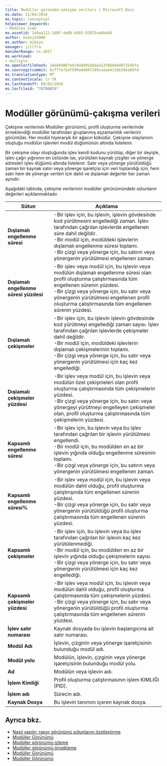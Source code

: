 ```yaml
---
title: Modüller görünümü-çekişme verileri | Microsoft Docs
ms.date: 11/04/2016
ms.topic: conceptual
helpviewer_keywords:
- Modules view
ms.assetid: 1a9aa122-2d8f-4a09-b503-92975aa6b648
author: mikejo5000
ms.author: mikejo
manager: jillfra
monikerRange: vs-2017
ms.workload:
- multiple
ms.openlocfilehash: 2de844867e9c0a8d95abdaa13f860a6487254bfe
ms.sourcegitcommit: 6cfffa72af599a9d667249caaaa411bb28ea69fd
ms.translationtype: MT
ms.contentlocale: tr-TR
ms.lasthandoff: 09/02/2020
ms.locfileid: "74780019"
---
```

# <a name="modules-view---contention-data"></a>Modüller görünümü-çakışma verileri
Çekişme verilerinin Modüller görünümü, profil oluşturma verilerinde örneklendiği modüller tarafından gruplanmış eşzamanlılık verilerini görüntüler. Her modül hiyerarşik bir ağacın köküdür. Çekişme olaylarının oluştuğu modülün işlevleri modül düğümünün altında listelenir.

 Bir çekişme olayı oluştuğunda işlev kendi kodunu yürütüp, diğer bir deyişle, işlev çağrı yığınının en üstünde ise, yürütülen kaynak çizgiler ve yönerge adresleri işlev düğümü altında listelenir. Satır veya yönerge yürütüldüğü zaman bir kaynak satırı veya yönerge işaretçisi için veri toplandığı için, hem satır hem de yönerge verileri için dahil ve dışlamalı değerler her zaman aynıdır.

 Aşağıdaki tabloda, çekişme verilerinin modüller görünümündeki sütunların değerleri açıklanmaktadır.

|Sütun|Açıklama|
|------------|-----------------|
|**Dışlamalı engellenme süresi**|-Bir işlev için, bu işlevin, işlevin gövdesinde kod yürütmesini engellediği zaman. İşlev tarafından çağrılan işlevlerde engellenen süre dahil değildir.<br />-Bir modül için, modüldeki işlevlerin dışlamalı engellenme süresi toplamı.<br />-Bir çizgi veya yönerge için, bu satırın veya yönergenin yürütülmesi engellenen zaman.|
|**Dışlamalı engellenme süresi yüzdesi**|-Bir işlev veya modül için, bu işlevin veya modülün dışlamalı engellenme süresi olan profil oluşturma çalıştırmasında tüm engellenen sürenin yüzdesi.<br />-Bir çizgi veya yönerge için, bu satır veya yönergenin yürütülmesi engellenen profil oluşturma çalıştırmasında tüm engellenen sürenin yüzdesi.|
|**Dışlamalı çekişmeler**|-Bir işlev için, bu işlevin işlevin gövdesinde kod yürütmeyi engellediği zaman sayısı. İşlev tarafından çağrılan işlevlerde çekişmeler dahil değildir.<br />-Bir modül için, modüldeki işlevlerin dışlamalı çekişmelerinin toplamı.<br />-Bir çizgi veya yönerge için, bu satır veya yönergenin yürütülmesi için kaç kez engellediği.|
|**Dışlamalı çekişmeler yüzdesi**|-Bir işlev veya modül için, bu işlevin veya modülün özel çekişmeleri olan profil oluşturma çalıştırmasında tüm çekişmelerin yüzdesi.<br />-Bir çizgi veya yönerge için, bu satırı veya yönergeyi yürütmeyi engelleyen çekişmeler olan, profil oluşturma çalıştırmasında tüm çekişmelerin yüzdesi.|
|**Kapsamlı engellenme süresi**|-Bir işlev için, bu işlevin veya bu işlev tarafından çağrılan bir işlevin yürütülmesi engellendi.<br />-Bir modül için, bu modülden en az bir işlevin yığında olduğu engellenme süresinin toplamı.<br />-Bir çizgi veya yönerge için, bu satırın veya yönergenin yürütülmesi engellenen zaman.|
|**Kapsamlı engellenme süresi%**|-Bir işlev veya modül için, bu işlevin veya modülün dahil olduğu, profil oluşturma çalıştırışında tüm engellenen sürenin yüzdesi.<br />-Bir çizgi veya yönerge için, bu satır veya yönergenin yürütüldüğü profil oluşturma çalıştırmasında tüm engellenen sürenin yüzdesi.|
|**Kapsamlı çekişmeler**|-Bir işlev için, bu işlevin veya bu işlev tarafından çağrılan bir işlevin kaç kez yürütülenmediği.<br />-Bir modül için, bu modülden en az bir işlevin yığında olduğu çekişmelerin sayısı.<br />-Bir çizgi veya yönerge için, bu satır veya yönergenin yürütülmesi için kaç kez engellediği.|
|**Kapsamlı çekişmeler yüzdesi**|-Bir işlev veya modül için, bu işlevin veya modülün dahil olduğu, profil oluşturma çalıştırmasında tüm çekişmelerin yüzdesi.<br />-Bir çizgi veya yönerge için, bu satır veya yönergenin yürütüldüğü profil oluşturma çalıştırmasında tüm engellenen sürenin yüzdesi.|
|**İşlev satır numarası**|Kaynak dosyada bu işlevin başlangıcına ait satır numarası.|
|**Modül Adı**|İşlevin, çizginin veya yönerge işaretçisinin bulunduğu modül adı.|
|**Modül yolu**|Modülün, işlevin, çizginin veya yönerge işaretçisinin bulunduğu modül yolu.|
|**Ad**|Modülün veya işlevin adı.|
|**İşlem Kimliği**|Profil oluşturma çalıştırmasının işlem KIMLIĞI (PID).|
|**İşlem adı**|Sürecin adı.|
|**Kaynak Dosya**|Bu işlevin tanımını içeren kaynak dosya.|

## <a name="see-also"></a>Ayrıca bkz.
- [Nasıl yapılır: rapor görünümü sütunlarını özelleştirme](../profiling/how-to-customize-report-view-columns.md)
- [Modüller Görünümü](../profiling/modules-view.md)
- [Modüller görünümü-izleme](../profiling/modules-view-dotnet-memory-instrumentation-data.md)
- [Modüller görünümü-örnekleme](../profiling/modules-view-dotnet-memory-sampling-data.md)
- [Modüller Görünümü](../profiling/modules-view-instrumentation-data.md)
- [Modüller Görünümü](../profiling/modules-view-sampling-data.md)

